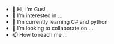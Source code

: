 - 👋 Hi, I’m Gus!
- 👀 I’m interested in ...
- 🌱 I’m currently learning C# and python
- 💞️ I’m looking to collaborate on ...
- 📫 How to reach me ...

<!---
gusjara14/gusjara14 is a ✨ special ✨ repository because its `README.md` (this file) appears on your GitHub profile.
You can click the Preview link to take a look at your changes.
--->
